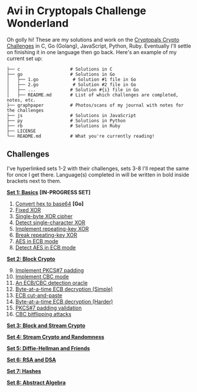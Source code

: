 # Avi in Cryptopals Challenge Wonderland

Oh golly hi! These are my solutions and work on the [Cryptopals Crypto Challenges](https://cryptopals.com/) in C, Go (Golang), JavaScript, Python, Ruby. Eventually I'll settle on finishing it in one language then go back. Here's an example of my current set up:

```
├── c                   # Solutions in C
├── go                  # Solutions in Go
│   ├── 1.go             # Solution #1 file in Go
│   ├── 2.go             # Solution #2 file in Go
│   ├── ...             # Solution #{i} file in Go
│   ├── README.md       # List of which challenges are completed, notes, etc.
├── graphpaper          # Photos/scans of my journal with notes for the challenges
├── js                  # Solutions in JavaScript
├── py                  # Solutions in Python
├── rb                  # Solutions in Ruby
├── LICENSE
└── README.md           # What you're currently reading!
```

## Challenges

I've hyperlinked sets 1-2 with their challenges, sets 3-8 I'll repeat the same for once I get there. Language(s) completed in will be written in bold inside brackets next to them.

[**Set 1: Basics**](https://cryptopals.com/sets/1) **[IN-PROGRESS SET]**
1. [Convert hex to base64](https://cryptopals.com/sets/1/challenges/1) **[Go]**
2. [Fixed XOR](https://cryptopals.com/sets/1/challenges/2)
3. [Single-byte XOR cipher](https://cryptopals.com/sets/1/challenges/3)
4. [Detect single-character XOR](https://cryptopals.com/sets/1/challenges/4)
5. [Implement repeating-key XOR](https://cryptopals.com/sets/1/challenges/5)
6. [Break repeating-key XOR](https://cryptopals.com/sets/1/challenges/6)
7. [AES in ECB mode](https://cryptopals.com/sets/1/challenges/7)
8. [Detect AES in ECB mode](https://cryptopals.com/sets/1/challenges/8)

[**Set 2: Block Crypto**](https://cryptopals.com/sets/2)

9. [Implement PKCS#7 padding](https://cryptopals.com/sets/2/challenges/9)
10. [Implement CBC mode](https://cryptopals.com/sets/2/challenges/10)
11. [An ECB/CBC detection oracle](https://cryptopals.com/sets/2/challenges/11)
12. [Byte-at-a-time ECB decryption (Simple)](https://cryptopals.com/sets/2/challenges/12)
13. [ECB cut-and-paste](https://cryptopals.com/sets/2/challenges/13)
14. [Byte-at-a-time ECB decryption (Harder)](https://cryptopals.com/sets/2/challenges/14)
15. [PKCS#7 padding validation](https://cryptopals.com/sets/2/challenges/15)
16. [CBC bitflipping attacks](https://cryptopals.com/sets/2/challenges/16)

[**Set 3: Block and Stream Crypto**](https://cryptopals.com/sets/3)

[**Set 4: Stream Crypto and Randomness**](https://cryptopals.com/sets/4)

[**Set 5: Diffie-Hellman and Friends**](https://cryptopals.com/sets/5)

[**Set 6: RSA and DSA**](https://cryptopals.com/sets/6)

[**Set 7: Hashes**](https://cryptopals.com/sets/7)

[**Set 8: Abstract Algebra**](https://cryptopals.com/sets/8)